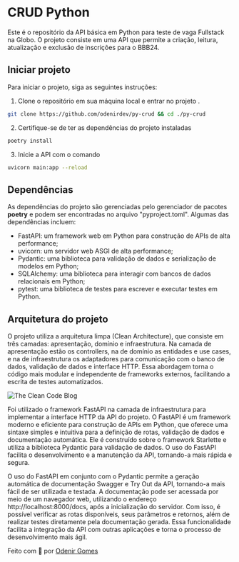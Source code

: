 # CRUD Python

Este é o repositório da API básica em Python para teste de vaga Fullstack na Globo. O projeto consiste em uma API que permite a criação, leitura, atualização e exclusão de inscrições para o BBB24.

## Iniciar projeto

Para iniciar o projeto, siga as seguintes instruções:

1. Clone o repositório em sua máquina local e entrar no projeto .

```bash
git clone https://github.com/odenirdev/py-crud && cd ./py-crud
```

2. Certifique-se de ter as dependências do projeto instaladas

```bash
poetry install
```

3. Inicie a API com o comando

```bash
uvicorn main:app --reload
```

## Dependências

As dependências do projeto são gerenciadas pelo gerenciador de pacotes **poetry** e podem ser encontradas no arquivo "pyproject.toml". Algumas das dependências incluem:

-   FastAPI: um framework web em Python para construção de APIs de alta performance;
-   uvicorn: um servidor web ASGI de alta performance;
-   Pydantic: uma biblioteca para validação de dados e serialização de modelos em Python;
-   SQLAlchemy: uma biblioteca para interagir com bancos de dados relacionais em Python;
-   pytest: uma biblioteca de testes para escrever e executar testes em Python.

## Arquitetura do projeto

O projeto utiliza a arquitetura limpa (Clean Architecture), que consiste em três camadas: apresentação, domínio e infraestrutura. Na camada de apresentação estão os controllers, na de domínio as entidades e use cases, e na de infraestrutura os adaptadores para comunicação com o banco de dados, validação de dados e interface HTTP. Essa abordagem torna o código mais modular e independente de frameworks externos, facilitando a escrita de testes automatizados.

![The Clean Code Blog](https://blog.cleancoder.com/uncle-bob/images/2012-08-13-the-clean-architecture/CleanArchitecture.jpg)

Foi utilizado o framework FastAPI na camada de infraestrutura para implementar a interface HTTP da API do projeto. O FastAPI é um framework moderno e eficiente para construção de APIs em Python, que oferece uma sintaxe simples e intuitiva para a definição de rotas, validação de dados e documentação automática. Ele é construído sobre o framework Starlette e utiliza a biblioteca Pydantic para validação de dados. O uso do FastAPI facilita o desenvolvimento e a manutenção da API, tornando-a mais rápida e segura.

O uso do FastAPI em conjunto com o Pydantic permite a geração automática de documentação Swagger e Try Out da API, tornando-a mais fácil de ser utilizada e testada. A documentação pode ser acessada por meio de um navegador web, utilizando o endereço http://localhost:8000/docs, após a inicialização do servidor. Com isso, é possível verificar as rotas disponíveis, seus parâmetros e retornos, além de realizar testes diretamente pela documentação gerada. Essa funcionalidade facilita a integração da API com outras aplicações e torna o processo de desenvolvimento mais ágil.

Feito com 💚 por [Odenir Gomes](https://github.com/odenirdev)
